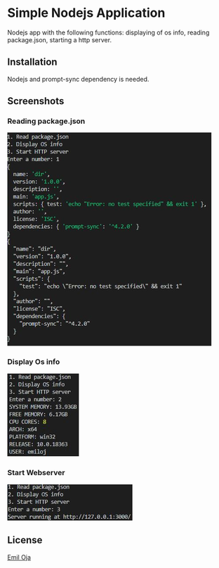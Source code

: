 # Simple Nodejs Application
 
Nodejs app with the following functions: displaying of os info, reading package.json, starting a http server.



## Installation

Nodejs and prompt-sync dependency is needed.

## Screenshots

###  Reading package.json
![Alt text](/screenshots/package.JPG?raw=true?raw=true)

### Display Os info
![Alt text](/screenshots/os.JPG?raw=true?raw=true)

### Start Webserver
![Alt text](/screenshots/webserver.JPG?raw=true?raw=true)


## License
[Emil Oja](https://github.com/xtrmil)
